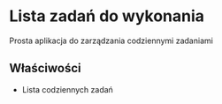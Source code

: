 # Lista zadań do wykonania
Prosta aplikacja do zarządzania codziennymi zadaniami
## Właściwości
* Lista codziennych zadań